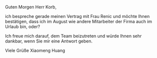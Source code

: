 Guten Morgen Herr Korb,

ich bespreche gerade meinen Vertrag mit Frau Renic und möchte Ihnen bestätigen, dass ich im August wie andere Mitarbeiter der Firma auch im Urlaub bin, oder?

Ich freue mich darauf, dem Team beizutreten und würde Ihnen sehr dankbar, wenn Sie mir eine Antwort geben.

Viele Grüße
Xiaomeng Huang

